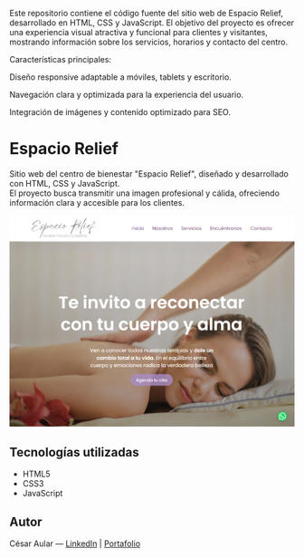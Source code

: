 Este repositorio contiene el código fuente del sitio web de Espacio Relief, desarrollado en HTML, CSS y JavaScript.
El objetivo del proyecto es ofrecer una experiencia visual atractiva y funcional para clientes y visitantes, mostrando información sobre los servicios, horarios y contacto del centro.

Características principales:

Diseño responsive adaptable a móviles, tablets y escritorio.

Navegación clara y optimizada para la experiencia del usuario.

Integración de imágenes y contenido optimizado para SEO.

# Espacio Relief

Sitio web del centro de bienestar "Espacio Relief", diseñado y desarrollado con HTML, CSS y JavaScript.  
El proyecto busca transmitir una imagen profesional y cálida, ofreciendo información clara y accesible para los clientes.

![Vista previa del header](./assets/captura-header.png)

## Tecnologías utilizadas
- HTML5
- CSS3
- JavaScript

## Autor
César Aular — [LinkedIn](https://www.linkedin.com/in/tuusuario) | [Portafolio](https://tuportafolio.com)
